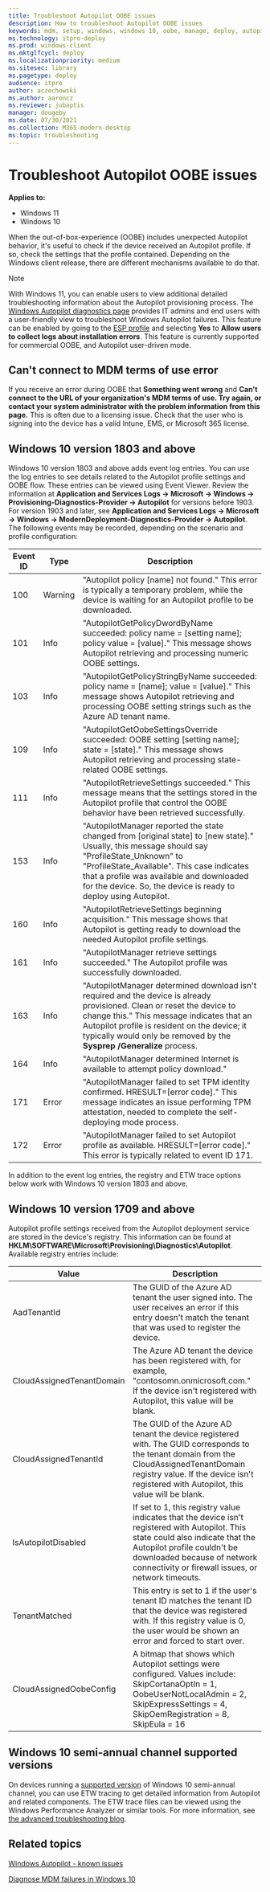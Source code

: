 ```yaml
---
title: Troubleshoot Autopilot OOBE issues
description: How to troubleshoot Autopilot OOBE issues
keywords: mdm, setup, windows, windows 10, oobe, manage, deploy, autopilot, ztd, zero-touch, partner, msfb, intune
ms.technology: itpro-deploy
ms.prod: windows-client
ms.mktglfcycl: deploy
ms.localizationpriority: medium
ms.sitesec: library
ms.pagetype: deploy
audience: itpro
author: aczechowski
ms.author: aaroncz
ms.reviewer: jubaptis
manager: dougeby
ms.date: 07/30/2021
ms.collection: M365-modern-desktop
ms.topic: troubleshooting
---
```


# Troubleshoot Autopilot OOBE issues

**Applies to:**

- Windows 11
- Windows 10

When the out-of-box-experience (OOBE) includes unexpected Autopilot behavior, it's useful to check if the device received an Autopilot profile. If so, check the settings that the profile contained. Depending on the Windows client release, there are different mechanisms available to do that.

> [!NOTE]
> With Windows 11, you can enable users to view additional detailed troubleshooting information about the Autopilot provisioning process. The [Windows Autopilot diagnostics page](windows-autopilot-whats-new.md#windows-autopilot-diagnostics-page) provides IT admins and end users with a user-friendly view to troubleshoot Windows Autopilot failures. This feature can be enabled by going to the [ESP profile](../intune/enrollment/windows-enrollment-status.md) and selecting **Yes** to **Allow users to collect logs about installation errors**. This feature is currently supported for commercial OOBE, and Autopilot user-driven mode.

## Can't connect to MDM terms of use error

If you receive an error during OOBE that **Something went wrong** and **Can't connect to the URL of your organization's MDM terms of use. Try again, or contact your system administrator with the problem information from this page.** This is often due to a licensing issue. Check that the user who is signing into the device has a valid Intune, EMS, or Microsoft 365 license.

## Windows 10 version 1803 and above

Windows 10 version 1803 and above adds event log entries. You can use the log entries to see details related to the Autopilot profile settings and OOBE flow. These entries can be viewed using Event Viewer. Review the information at **Application and Services Logs -> Microsoft -> Windows -> Provisioning-Diagnostics-Provider -> Autopilot** for versions before 1903. For version 1903 and later, see **Application and Services Logs -> Microsoft -> Windows -> ModernDeployment-Diagnostics-Provider -> Autopilot**. The following events may be recorded, depending on the scenario and profile configuration:

| Event ID | Type | Description |
|----------|------|-------------|
| 100 | Warning | "Autopilot policy [name] not found." This error is typically a temporary problem, while the device is waiting for an Autopilot profile to be downloaded. |
| 101 | Info | "AutopilotGetPolicyDwordByName succeeded: policy name = [setting name]; policy value = [value]." This message shows Autopilot retrieving and processing numeric OOBE settings. |
| 103 | Info | "AutopilotGetPolicyStringByName succeeded: policy name = [name]; value = [value]." This message shows Autopilot retrieving and processing OOBE setting strings such as the Azure AD tenant name. |
| 109 | Info | "AutopilotGetOobeSettingsOverride succeeded: OOBE setting [setting name]; state = [state]." This message shows Autopilot retrieving and processing state-related OOBE settings. |
| 111 | Info | "AutopilotRetrieveSettings succeeded." This message means that the settings stored in the Autopilot profile that control the OOBE behavior have been retrieved successfully. |
| 153 | Info | "AutopilotManager reported the state changed from [original state] to [new state]." Usually, this message should say "ProfileState_Unknown" to "ProfileState_Available". This case indicates that a profile was available and downloaded for the device. So, the device is ready to deploy using Autopilot. |
| 160 | Info | "AutopilotRetrieveSettings beginning acquisition." This message shows that Autopilot is getting ready to download the needed Autopilot profile settings. |
| 161 | Info | "AutopilotManager retrieve settings succeeded." The Autopilot profile was successfully downloaded. |
| 163 | Info | "AutopilotManager determined download isn't required and the device is already provisioned. Clean or reset the device to change this." This message indicates that an Autopilot profile is resident on the device; it typically would only be removed by the **Sysprep /Generalize** process. |
| 164 | Info | "AutopilotManager determined Internet is available to attempt policy download." |
| 171 | Error | "AutopilotManager failed to set TPM identity confirmed. HRESULT=[error code]." This message indicates an issue performing TPM attestation, needed to complete the self-deploying mode process. | 
| 172 | Error | "AutopilotManager failed to set Autopilot profile as available. HRESULT=[error code]." This error is typically related to event ID 171. |

In addition to the event log entries, the registry and ETW trace options below work with Windows 10 version 1803 and above.

## Windows 10 version 1709 and above

Autopilot profile settings received from the Autopilot deployment service are stored in the device's registry. This information can be found at **HKLM\SOFTWARE\Microsoft\Provisioning\Diagnostics\Autopilot**. Available registry entries include:

| Value | Description |
|-------|-------------|
| AadTenantId | The GUID of the Azure AD tenant the user signed into. The user receives an error if this entry doesn't match the tenant that was used to register the device. |
| CloudAssignedTenantDomain | The Azure AD tenant the device has been registered with, for example, "contosomn.onmicrosoft.com." If the device isn't registered with Autopilot, this value will be blank. |
| CloudAssignedTenantId | The GUID of the Azure AD tenant the device registered with. The GUID corresponds to the tenant domain from the CloudAssignedTenantDomain registry value. If the device isn't registered with Autopilot, this value will be blank.|
| IsAutopilotDisabled | If set to 1, this registry value indicates that the device isn't registered with Autopilot. This state could also indicate that the Autopilot profile couldn't be downloaded because of network connectivity or firewall issues, or network timeouts. |
| TenantMatched | This entry is set to 1 if the user's tenant ID matches the tenant ID that the device was registered with. If this registry value is 0, the user would be shown an error and forced to start over. |
| CloudAssignedOobeConfig | A bitmap that shows which Autopilot settings were configured. Values include: SkipCortanaOptIn = 1, OobeUserNotLocalAdmin = 2, SkipExpressSettings = 4, SkipOemRegistration = 8, SkipEula = 16 |

## Windows 10 semi-annual channel supported versions

On devices running a [supported version](/windows/release-information/) of Windows 10 semi-annual channel, you can use ETW tracing to get detailed information from Autopilot and related components. The ETW trace files can be viewed using the Windows Performance Analyzer or similar tools. For more information, see [the advanced troubleshooting blog](/archive/blogs/mniehaus/troubleshooting-windows-autopilot-level-300400).

## Related topics

[Windows Autopilot - known issues](known-issues.md)

[Diagnose MDM failures in Windows 10](/windows/client-management/mdm/diagnose-mdm-failures-in-windows-10)
